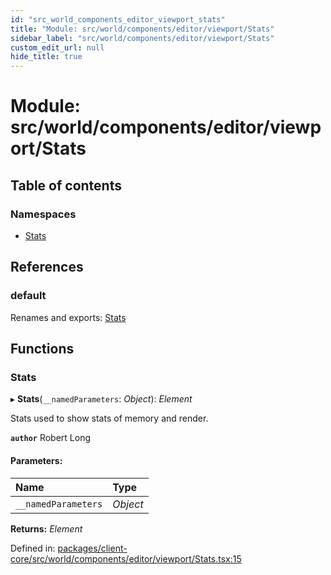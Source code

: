 ```yaml
---
id: "src_world_components_editor_viewport_stats"
title: "Module: src/world/components/editor/viewport/Stats"
sidebar_label: "src/world/components/editor/viewport/Stats"
custom_edit_url: null
hide_title: true
---
```


# Module: src/world/components/editor/viewport/Stats

## Table of contents

### Namespaces

- [Stats](src_world_components_editor_viewport_stats.stats.md)

## References

### default

Renames and exports: [Stats](src_world_components_editor_viewport_stats.md#stats)

## Functions

### Stats

▸ **Stats**(`__namedParameters`: *Object*): *Element*

Stats used to show stats of  memory and  render.

**`author`** Robert Long

#### Parameters:

| Name | Type |
| :------ | :------ |
| `__namedParameters` | *Object* |

**Returns:** *Element*

Defined in: [packages/client-core/src/world/components/editor/viewport/Stats.tsx:15](https://github.com/xr3ngine/xr3ngine/blob/2d83606b6/packages/client-core/src/world/components/editor/viewport/Stats.tsx#L15)
